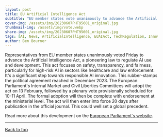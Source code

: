 ```yaml
---
layout: post
title: EU Artificial Intelligence Act
subtitle: "EU member states vote unanimously to advance the Artificial Intelligence Act"
cover-img: /assets/img/20230607PHT95601_original.jpg
thumbnail-img: /assets/img/vote.webp
share-img: /assets/img/20230607PHT95601_original.jpg
tags: [AI, News, ArtificialIntelligence, EUAIAct, TechRegulation, Innovation, DigitalEthics]
author: Ben Bourner
---
```

Representatives from EU member states unanimously voted Friday to advance the Artificial Intelligence Act, a pioneering law to regulate AI use and development. This act focuses on safety, transparency, and fairness, particularly for high-risk AI in sectors like healthcare and law enforcement. It's a significant step towards responsible AI innovation. This rubber-stamps the political agreement reached in December 2023. The European Parliament's Internal Market and Civil Liberties Committees will adopt the act on 13 February, followed by a plenary vote provisionally scheduled for 10-11 April. The formal adoption will then be complete with endorsement at the ministerial level. The act will then enter into force 20 days after publication in the official journal. This could well set a global precedent. 

Read more about this development on the [European Parliament's website](https://www.europarl.europa.eu/news/en/headlines/society/20230601STO93804/eu-ai-act-first-regulation-on-artificial-intelligence).

---

[Back to top](#top)
